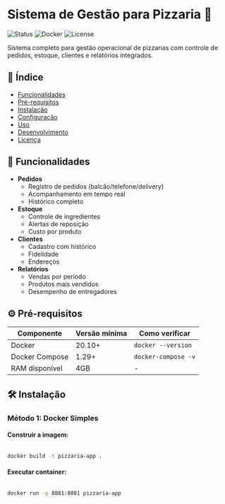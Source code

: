 
# Sistema de Gestão para Pizzaria 🍕

![Status](https://img.shields.io/badge/status-em%20desenvolvimento-yellow) 
![Docker](https://img.shields.io/badge/Docker-required-blue) 
![License](https://img.shields.io/badge/license-MIT-green)

Sistema completo para gestão operacional de pizzarias com controle de pedidos, estoque, clientes e relatórios integrados.

## 📌 Índice

- [Funcionalidades](#-funcionalidades)
- [Pré-requisitos](#%EF%B8%8F-pré-requisitos)
- [Instalação](#-instalação)
- [Configuração](#-configuração)
- [Uso](#-uso)
- [Desenvolvimento](#-desenvolvimento)
- [Licença](#-licença)

## 🚀 Funcionalidades

- **Pedidos**
  - Registro de pedidos (balcão/telefone/delivery)
  - Acompanhamento em tempo real
  - Histórico completo
- **Estoque**
  - Controle de ingredientes
  - Alertas de reposição
  - Custo por produto
- **Clientes**
  - Cadastro com histórico
  - Fidelidade
  - Endereços
- **Relatórios**
  - Vendas por período
  - Produtos mais vendidos
  - Desempenho de entregadores

## ⚙️ Pré-requisitos

| Componente       | Versão mínima | Como verificar       |
|------------------|---------------|----------------------|
| Docker           | 20.10+        | `docker --version`   |
| Docker Compose   | 1.29+         | `docker-compose -v`  |
| RAM disponível   | 4GB           | -                    |

## 🛠 Instalação

### Método 1: Docker Simples

#### Construir a imagem:
```bash

docker build -t pizzaria-app .
```

#### Executar container:
```bash

docker run -p 8081:8081 pizzaria-app

```